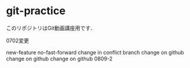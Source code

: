 # git-practice
このリポジトリはGit動画講座用です．

0702変更

new-feature
no-fast-forward
change in conflict branch
change on github
change on github
change on github 0809-2

